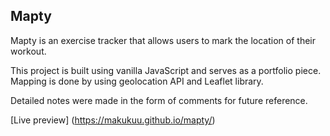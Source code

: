 ## Mapty

Mapty is an exercise tracker that allows users to mark the location of their workout.

This project is built using vanilla JavaScript and serves as a portfolio piece.
Mapping is done by using geolocation API and Leaflet library.

Detailed notes were made in the form of comments for future reference.

[Live preview] (https://makukuu.github.io/mapty/)


